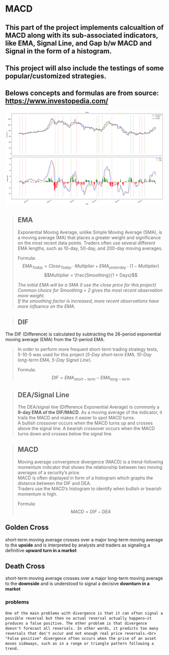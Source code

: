 # MACD
## This part of the project implements calcualtion of MACD along with its sub-associated indicators, like EMA, Signal Line, and Gap b/w MACD and Signal in the form of a histogram.
## This project will also include the testings of some popular/customized strategies.
## Belows concepts and formulas are from source: https://www.investopedia.com/

<p align="center"><img src="./Strategy1.png" width="100%" height="50%"><p>

> ## **EMA** <br>
> Exponential Moving Average, unlike Simple Moving Average (SMA), is a moving average (MA) that places a greater weight and significance on the most recent data points. Traders often use several different EMA lengths, such as 10-day, 50-day, and 200-day moving averages.
> 
> Formula:
> $$EMA_{Today} = Close_{Today} \cdot Multiplier + EMA_{yesterday} \cdot (1-Multiplier)$$
> $$Multiplier = \frac{Smoothing}{1 + Days}$$
>
> *The initial EMA will be a SMA (I use the close price for this project)* <br>
> *Common choice for Smoothing = 2 gives the most recent observation more weight.* <br>
> *If the smoothing factor is increased, more recent observations have more influence on the EMA.*

> ## **DIF** <br>
The DIF (Difference) is calculated by subtracting the 26-period exponential moving average (EMA) from the 12-period EMA. <br>
> In order to perform more frequent short-term trading strategy tests, 5-10-5 was used for this project (*5-Day short-term EMA, 10-Day long-term EMA, 5-Day Signal Line*).
> 
> Formula:
> $$DIF = EMA_{short-term} - EMA_{long-term}$$

> ## **DEA/Signal Line** <br>
> The DEA/signal line (Difference Exponential Average) is commonly a **9-day EMA of the DIF/MACD**. As a moving average of the indicator, it trails the MACD and makes it easier to spot MACD turns. <br>
> A bullish crossover occurs when the MACD turns up and crosses above the signal line. A bearish crossover occurs when the MACD turns down and crosses below the signal line.

> ## **MACD** <br>
> Moving average convergence divergence (MACD) is a trend-following momentum indicator that shows the relationship between two moving averages of a security’s price. <br>
> MACD is often displayed in form of a histogram which graphs the distance between the DIF and DEA. <br>
> Traders use the MACD’s histogram to identify when bullish or bearish momentum is high.
> 
> Formula:
> $$MACD = DIF - DEA$$

## Golden Cross
short-term moving average crosses over a major long-term moving average to the **upside** and is interpreted by analysts and traders as signaling a definitive **upward turn in a market**
    
## Death Cross
short-term moving average crosses over a major long-term moving average to the **downside** and is understood to signal a decisive **downturn in a market**
    
### problems
    One of the main problems with divergence is that it can often signal a possible reversal but then no actual reversal actually happens—it produces a false positive. The other problem is that divergence doesn't forecast all reversals. In other words, it predicts too many reversals that don't occur and not enough real price reversals.<br>
    "False positive" divergence often occurs when the price of an asset moves sideways, such as in a range or triangle pattern following a trend.
